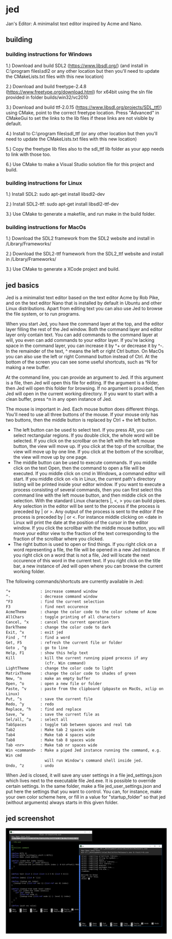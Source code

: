 # jed

Jan's Editor: A minimalist text editor inspired by Acme and Nano.

building
--------
### building instructions for Windows

1.) Download and build SDL2 (https://www.libsdl.org/) (and install in C:\program files\sdl2 or any other location but then you'll need to update the CMakeLists.txt files with this new location)

2.) Download and build freetype-2.4.8 (https://www.freetype.org/download.html) for x64bit using the sln file provided in folder builds/win32/vc2010

3.) Download and build ttf-2.0.15 (https://www.libsdl.org/projects/SDL_ttf/) using CMake, point to the correct freetype location. Press "Advanced" in CMakeGui to set the links to the lib files if these links are not visible by default.

4.) Install to C:\program files\sdl_ttf (or any other location but then you'll need to update the CMakeLists.txt files with this new location)

5.) Copy the freetype lib files also to the sdl_ttf lib folder as your app needs to link with those too.

6.) Use CMake to make a Visual Studio solution file for this project and build.

### building instructions for Linux

1.) Install SDL2: sudo apt-get install libsdl2-dev

2.) Install SDL2-ttf: sudo apt-get install libsdl2-ttf-dev

3.) Use CMake to generate a makefile, and run make in the build folder.

### building instructions for MacOs

1.) Download the SDL2 framework from the SDL2 website and install in /Library/Frameworks/

2.) Download the SDL2-ttf framework from the SDL2_ttf website and install in /Library/Frameworks/

3.) Use CMake to generate a XCode project and build.

jed basics
----------
Jed is a minimalist text editor based on the text editor Acme by Rob Pike, 
and on the text editor Nano that is installed by default in Ubuntu and
other Linux distributions.
Apart from editing text you can also use Jed to browse the file system, or
to run programs.

When you start Jed, you have the command layer at the top, and the editor
layer filling the rest of the Jed window. Both the command layer and 
editor layer only contain text. You can add commands to the command layer
at will, you even can add commands to your editor layer. If you're lacking
space in the command layer, you can increase it by ^+ or decrease it by
^-. In the remainder of the text, ^ means the left or right Ctrl button.
On MacOs you can also use the left or right Command button instead of Ctrl.
At the bottom of the screen you can see some useful shortcuts, such as ^N
for making a new buffer.

At the command line, you can provide an argument to Jed. If this argument
is a file, then Jed will open this file for editing. If the argument is
a folder, then Jed will open this folder for browsing. If no argument
is provided, then Jed will open in the current working directory. If
you want to start with a clean buffer, press ^n in any open instance of
Jed.

The mouse is important in Jed. Each mouse button does different things.
You'll need to use all three buttons of the mouse. If your mouse only has
two buttons, then the middle button is replaced by Ctrl + the left button.

- The left button can be used to select text. If you press Alt, you can
  select rectangular regions. If you double click, the whole word will be
  selected.
  If you click on the scrollbar on the left with the left mouse button, the
  view will move up. If you click at the top of the scrollbar, the view 
  will move up by one line. If you click at the bottom of  the scrollbar, 
  the view will move up by one page.
- The middle button can be used to execute commands. If you middle click 
  on the text Open, then the command to open a file will be executed.
  If you middle click on cmd in Windows, a command editor will start. If 
  you middle click on <ls in Linux, the current path's directory listing
  will be printed inside your editor window. If you want to execute
  a process consisting of several commands, then you can first select this
  command line with the left mouse button, and then middle click on the
  selection.
  With the standard Linux characters |, <, > you can build pipes. Any 
  selection in the editor will be sent to the process if the process is 
  preceded by | or >. Any output of the process is sent to the editor
  if the process is preceded by | or <. For instance middle clicking on
  <date in Linux will print the date at the position of the cursor in the 
  editor window.
  If you click the scrollbar with the middle mouse button, you will move
  your editor view to the fraction of the text corresponding to the 
  fraction of the scrollbar where you clicked.
- The right button is used to open or find things. If you right click on
  a word representing a file, the file will be opened in a new Jed instance.
  If you right click on a word that is not a file, Jed will locate the next
  occurence of this word in the current text.
  If you right click on the title bar, a new instance of Jed will open
  where you can browse the current working folder.

The following commands/shortcuts are currently available in Jed:


    ^+             : increase command window
    ^-             : decrease command window
    ^F3            : find the current selection
    F3             : find next occurence
    AcmeTheme      : change the color code to the color scheme of Acme
    AllChars       : toggle printing of all characters
    Cancel, ^x     : cancel the current operation
    DarkTheme      : change the color code to dark
    Exit, ^x       : exit jed
    Find , ^f      : find a word
    Get, F5        : refresh the current file or folder
    Goto , ^g      : go to line
    Help, F1       : show this help text
    Kill           : kill the current running piped process if any 
                     (cfr. Win command)
    LightTheme     : change the color code to light
    MatrixTheme    : change the color code to shades of green
    New, ^n        : make an empty buffer
    Open, ^o       : open a new file or folder
    Paste, ^v      : paste from the clipboard (pbpaste on MacOs, xclip on Linux)
    Put, ^s        : save the current file
    Redo, ^y       : redo
    Replace, ^h    : find and replace
    Save, ^w       : save the current file as 
    Sel/all, ^a    : select all
    TabSpaces      : toggle tab between spaces and real tab
    Tab2           : Make tab 2 spaces wide
    Tab4           : Make tab 4 spaces wide
    Tab8           : Make tab 8 spaces wide
    Tab <nr>       : Make tab nr spaces wide
    Win <command>  : Make a piped Jed instance running the command, e.g. Win cmd 
                     will run Window's command shell inside jed.
    Undo, ^z       : undo


When Jed is closed, it will save any user settings in a file 
jed_settings.json which lives next to the executable file Jed.exe. It is 
possible to override certain settings. In the same folder, make a file 
jed_user_settings.json and put here the settings that you want to control. 
You can, for instance, make your own color scheme here, or fill in a value 
for "startup_folder" so that jed (without arguments) always starts in this 
given folder.


jed screenshot
--------------
![](images/jed.png)
